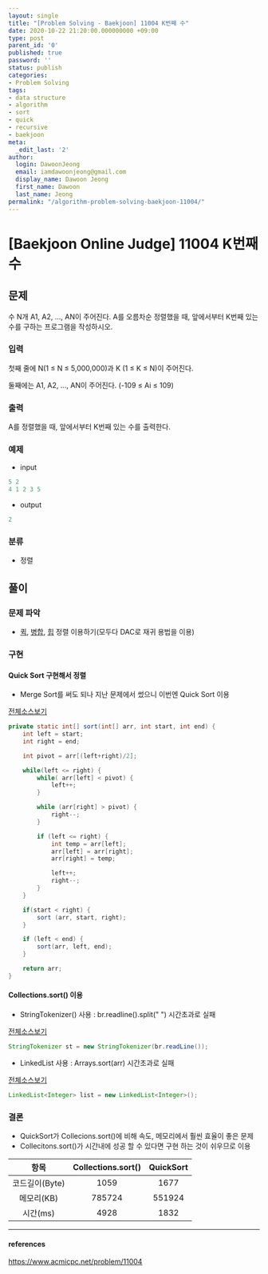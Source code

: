 ```yaml
---
layout: single
title: "[Problem Solving - Baekjoon] 11004 K번째 수"
date: 2020-10-22 21:20:00.000000000 +09:00
type: post
parent_id: '0'
published: true
password: ''
status: publish
categories:
- Problem Solving
tags:
- data structure
- algorithm
- sort
- quick
- recursive
- baekjoon
meta:
  _edit_last: '2'
author:
  login: DawoonJeong
  email: iamdawoonjeong@gmail.com
  display_name: Dawoon Jeong
  first_name: Dawoon
  last_name: Jeong
permalink: "/algorithm-problem-solving-baekjoon-11004/"
---
```

# [Baekjoon Online Judge] 11004 K번째 수

## 문제
수 N개 A1, A2, ..., AN이 주어진다. A를 오름차순 정렬했을 때, 앞에서부터 K번째 있는 수를 구하는 프로그램을 작성하시오.

### 입력
첫째 줄에 N(1 ≤ N ≤ 5,000,000)과 K (1 ≤ K ≤ N)이 주어진다.

둘째에는 A1, A2, ..., AN이 주어진다. (-109 ≤ Ai ≤ 109)

### 출력
A를 정렬했을 때, 앞에서부터 K번째 있는 수를 출력한다.


### 예제
- input

```java
5 2
4 1 2 3 5
```

- output

```java
2
```

### 분류
- 정렬


## 풀이

### 문제 파악

- [퀵](http://dawoonjeong.com/algorithm-sort-quick/), [병합](http://dawoonjeong.com/algorithm-sort-merge/), [힙](http://dawoonjeong.com/algorithm-sort-heap/) 정렬 이용하기(모두다 DAC로 재귀 용법을 이용)


### 구현

#### Quick Sort 구현해서 정렬
- Merge Sort를 써도 되나 지난 문제에서 썼으니 이번엔 Quick Sort 이용

[전체소스보기](https://github.com/iamdawoonjeong/java-datastructure-algorithm/blob/master/java-algorithm-problem-solving/src/baekjoon/kthnumber11004/Main.java)

```java
private static int[] sort(int[] arr, int start, int end) {
    int left = start;
    int right = end;

    int pivot = arr[(left+right)/2];

    while(left <= right) {
        while( arr[left] < pivot) {
            left++;
        }

        while (arr[right] > pivot) {
            right--;
        }

        if (left <= right) {
            int temp = arr[left];
            arr[left] = arr[right];
            arr[right] = temp;

            left++;
            right--;
        }
    }

    if(start < right) {
        sort (arr, start, right);
    }

    if (left < end) {
        sort(arr, left, end);
    }

    return arr;
}
```

#### Collections.sort() 이용

- StringTokenizer() 사용 : br.readline().split(" ") 시간초과로 실패

[전체소스보기](https://github.com/iamdawoonjeong/java-datastructure-algorithm/blob/master/java-algorithm-problem-solving/src/baekjoon/kthnumber11004/MainSort.java)

```java
StringTokenizer st = new StringTokenizer(br.readLine());
```

- LinkedList<Integer> 사용 : Arrays.sort(arr) 시간초과로 실패

[전체소스보기](https://github.com/iamdawoonjeong/java-datastructure-algorithm/blob/master/java-algorithm-problem-solving/src/baekjoon/kthnumber11004/MainCollection.java)

```java
LinkedList<Integer> list = new LinkedList<Integer>();
```  



### 결론
- QuickSort가 Collecions.sort()에 비해 속도, 메모리에서 훨씬 효율이 좋은 문제
- Collecitons.sort()가 시간내에 성공 할 수 있다면 구현 하는 것이 쉬우므로 이용

| 항목	   | Collections.sort() |  QuickSort |
|:--------:|:--------:|:--------:|
|  코드길이(Byte) |  1059    |   1677 	|
|  메모리(KB) 	 |  785724 	|  551924 	|
|  시간(ms) 	     |  4928	|  1832   	|


----

#### references
<https://www.acmicpc.net/problem/11004>
